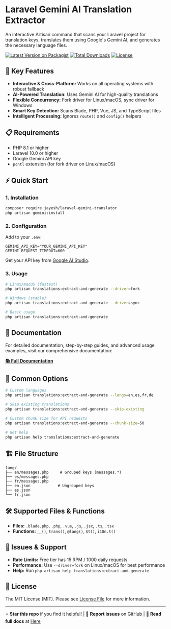 # Laravel Gemini AI Translation Extractor

An interactive Artisan command that scans your Laravel project for translation keys, translates them using Google's Gemini AI, and generates the necessary language files.

[![Latest Version on Packagist](https://img.shields.io/packagist/v/jayesh/laravel-gemini-translator.svg?style=flat-square)](https://packagist.org/packages/jayesh/laravel-gemini-translator)
[![Total Downloads](https://img.shields.io/packagist/dt/jayesh/laravel-gemini-translator.svg?style=flat-square)](https://packagist.org/packages/jayesh/laravel-gemini-translator)
[![License](https://img.shields.io/packagist/l/jayesh/laravel-gemini-translator.svg?style=flat-square)](https://packagist.org/packages/jayesh/laravel-gemini-translator)

## 🚀 Key Features

- **Interactive & Cross-Platform:** Works on all operating systems with robust fallback
- **AI-Powered Translation:** Uses Gemini AI for high-quality translations
- **Flexible Concurrency:** Fork driver for Linux/macOS, sync driver for Windows
- **Smart Key Detection:** Scans Blade, PHP, Vue, JS, and TypeScript files
- **Intelligent Processing:** Ignores `route()` and `config()` helpers

## 📋 Requirements

- PHP 8.1 or higher
- Laravel 10.0 or higher
- Google Gemini API key
- `pcntl` extension (for fork driver on Linux/macOS)

## ⚡ Quick Start

### 1. Installation

```bash
composer require jayesh/laravel-gemini-translator
php artisan gemini:install
```

### 2. Configuration

Add to your `.env`:

```env
GEMINI_API_KEY="YOUR_GEMINI_API_KEY"
GEMINI_REQUEST_TIMEOUT=600
```

Get your API key from [Google AI Studio](https://makersuite.google.com/app/apikey).

### 3. Usage

```bash
# Linux/macOS (fastest)
php artisan translations:extract-and-generate --driver=fork

# Windows (stable)
php artisan translations:extract-and-generate --driver=sync

# Basic usage
php artisan translations:extract-and-generate
```

## 📖 Documentation

For detailed documentation, step-by-step guides, and advanced usage examples, visit our comprehensive documentation:

**[📚 Full Documentation](https://jayeshmepani.github.io/laravel-gemini-translator/)**

## 🔧 Common Options

```bash
# Custom languages
php artisan translations:extract-and-generate --langs=en,es,fr,de

# Skip existing translations
php artisan translations:extract-and-generate --skip-existing

# Custom chunk size for API requests
php artisan translations:extract-and-generate --chunk-size=50

# Get help
php artisan help translations:extract-and-generate
```

## 🏗️ File Structure

```
lang/
├── en/messages.php     # Grouped keys (messages.*)
├── es/messages.php
├── fr/messages.php
├── en.json            # Ungrouped keys
├── es.json
└── fr.json
```

## 🛠️ Supported Files & Functions

- **Files:** `.blade.php`, `.php`, `.vue`, `.js`, `.jsx`, `.ts`, `.tsx`
- **Functions:** `__()`, `trans()`, `@lang()`, `$t()`, `i18n.t()`

## 🐛 Issues & Support

- **Rate Limits:** Free tier has 15 RPM / 1000 daily requests
- **Performance:** Use `--driver=fork` on Linux/macOS for best performance
- **Help:** Run `php artisan help translations:extract-and-generate`

## 📜 License

The MIT License (MIT). Please see [License File](LICENSE.md) for more information.

---

⭐ **Star this repo** if you find it helpful! | 🐛 **Report issues** on GitHub | 📖 **Read full docs** at [Here](https://jayeshmepani.github.io/laravel-gemini-translator/)
